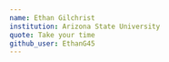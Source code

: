 ```yaml
---
name: Ethan Gilchrist
institution: Arizona State University
quote: Take your time
github_user: EthanG45
---
```

